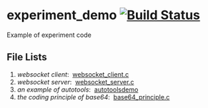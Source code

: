 # experiment_demo  [![Build Status](http://www.web-lovers.com/assets/bimg/build_passing.png)](http://www.web-lovers.com/)
Example of experiment code

## File Lists
1. *websocket client*:  [websocket_client.c](https://github.com/wettper/experiment_demo/blob/master/websocket_client.c)
2. *websocket server*:  [websocket_server.c](https://github.com/wettper/experiment_demo/blob/master/websocket_server.c)
3. *an example of autotools*:  [autotoolsdemo](https://github.com/wettper/experiment_demo/blob/master/autotoolsdemo)
4. *the coding principle of base64*:  [base64_principle.c](https://github.com/wettper/experiment_demo/blob/master/base64_principle.c)
